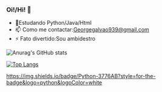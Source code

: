 ### Oi!/Hi! 👋

- 🌱Estudando Python/Java/Html
- 📫 Como me contactar:Georgegalvao939@gmail.com 
- ⚡ Fato divertido:Sou ambidestro

![Anurag's GitHub stats](https://github-readme-stats.vercel.app/api?username=GGG710&show_icons=true&theme=radical)          

[![Top Langs](https://github-readme-stats.vercel.app/api/top-langs/?username=GGG710)](https://github.com/anuraghazra/github-readme-stats)

https://img.shields.io/badge/Python-3776AB?style=for-the-badge&logo=python&logoColor=white



